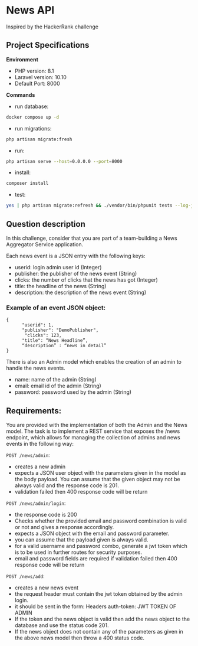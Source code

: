 # News API

Inspired by the HackerRank challenge

## Project Specifications

**Environment**

- PHP version: 8.1
- Laravel version: 10.10
- Default Port: 8000

**Commands**

- run database:

```bash
docker compose up -d
```

- run migrations:

```bash
php artisan migrate:fresh
```

- run:

```bash
php artisan serve --host=0.0.0.0 --port=8000
```

- install:

```bash
composer install
```

- test:

```bash
yes | php artisan migrate:refresh && ./vendor/bin/phpunit tests --log-junit junit.xml
```

## Question description

In this challenge, consider that you are part of a team-building a News Aggregator Service application.

Each news event is a JSON entry with the following keys:

- userid: login admin user id (Integer)
- publisher: the publisher of the news event (String)
- clicks: the number of clicks that the news has got (Integer)
- title: the headline of the news (String)
- description: the description of the news event (String)

### Example of an event JSON object:

```
{
      "userid": 1,
      "publisher": "DemoPublisher",
       "clicks": 123,
      "title": “News Headline”,
      “description” : “news in detail”
}
```

There is also an Admin model which enables the creation of an admin to handle the news events.

- name: name of the admin (String)
- email: email id of the admin (String)
- password: password used by the admin (String)

## Requirements:

You are provided with the implementation of both the Admin and the News model. The task is to implement a REST service that exposes the /news endpoint, which allows for managing the collection of admins and news events in the following way:

`POST /news/admin`:

- creates a new admin
- expects a JSON user object with the parameters given in the model as the body payload. You can assume that the given object may not be always valid and the response code is 201.
- validation failed then 400 response code will be return

`POST /news/admin/login`:

- the response code is 200
- Checks whether the provided email and password combination is valid or not and gives a response accordingly.
- expects a JSON object with the email and password parameter.
- you can assume that the payload given is always valid.
- for a valid username and password combo, generate a jwt token which is to be used in further routes for security purposes.
- email and password fields are required if validation failed then 400 response code will be return

`POST /news/add`:

- creates a new news event
- the request header must contain the jwt token obtained by the admin login.
- it should be sent in the form: Headers auth-token: JWT TOKEN OF ADMIN
- If the token and the news object is valid then add the news object to the database and use the status code 201.
- If the news object does not contain any of the parameters as given in the above news model then throw a 400 status code.
